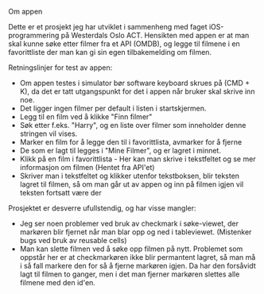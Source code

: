 Om appen

Dette er et prosjekt jeg har utviklet i sammenheng med faget iOS-programmering på Westerdals Oslo ACT. 
Hensikten med appen er at man skal kunne søke etter filmer fra et API (OMDB), 
og legge til filmene i en favorittliste der man kan gi sin egen tilbakemelding om filmen.

Retningslinjer for test av appen:
- Om appen testes i simulator bør software keyboard skrues på (CMD + K), 
da det er tatt utgangspunkt for det i appen når bruker skal skrive inn noe.
- Det ligger ingen filmer per default i listen i startskjermen.
- Legg til en film ved å klikke "Finn filmer"
- Søk etter f.eks. "Harry", og en liste over filmer som inneholder denne stringen vil vises.
- Marker en film for å legge den til i favorittlista, avmarker for å fjerne
- De som er lagt til legges i "Mine Filmer", og er lagret i minnet.
- Klikk på en film i favorittlista - Her kan man skrive i tekstfeltet og se mer informasjon om filmen (Hentet fra API'et)
- Skriver man i tekstfeltet og klikker utenfor tekstboksen, blir teksten lagret til filmen, så om man går ut av appen og inn på filmen igjen vil teksten fortsatt være der

Prosjektet er desverre ufullstendig, og har visse mangler:
- Jeg ser noen problemer ved bruk av checkmark i søke-viewet, der markøren blir fjernet når man blar opp og ned i tableviewet. 
(Mistenker bugs ved bruk av reusable cells)
- Man kan slette filmen ved å søke opp filmen på nytt. 
Problemet som oppstår her er at checkmarkøren ikke blir permantent lagret, så man må i så fall markere den for så å fjerne markøren igjen. 
Da har den forsåvidt lagt til filmen to ganger, men i det man fjerner markøren slettes alle filmene med den id'en.
